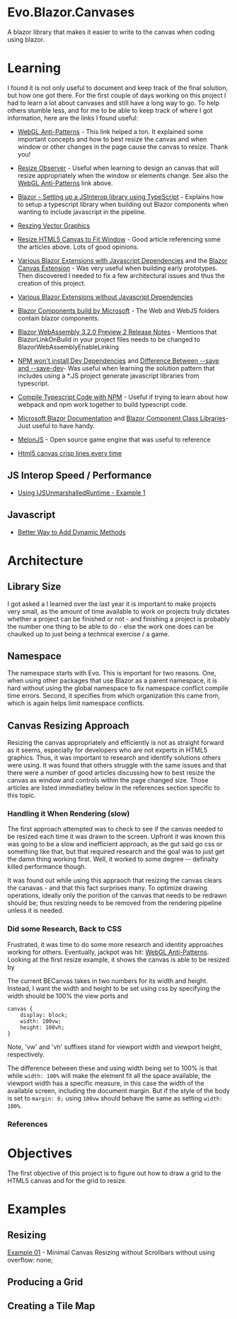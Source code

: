 # Evo.Blazor.Canvases

A blazor library that makes it easier to write to the canvas when coding using blazor.

# Learning

I found it is not only useful to document and keep track of the final solution, but how one got there.  For the first couple of days working on this project I had to learn a lot about canvases and still have a long way to go.   To help others stumble less, and for me to be able to keep track of where I got information, here are the links I found useful:

- [WebGL Anti-Patterns](https://webglfundamentals.org/webgl/lessons/webgl-anti-patterns.html) - This link helped a ton.  It explained some important concepts and how to best resize the canvas and when window or other changes in the page cause the canvas to resize.  Thank you!

- [Resize Observer](https://developer.mozilla.org/en-US/docs/Web/API/ResizeObserver) - Useful when learning to design an canvas that will resize appropriately when the window or elements change.  See also the [WebGL Anti-Patterns](https://webglfundamentals.org/webgl/lessons/webgl-anti-patterns.html) link above.

- [Blazor - Setting up a JSInterop library using TypeScript](https://www.williamtulloch.com/blazor;/.net/2018/09/30/Blazor-JSInteropWithTypeScript.html) - Explains how to setup a typescript library when building out Blazor components when wanting to include javascript in the pipeline.

- [Reszing Vector Graphics](https://medium.com/@doomgoober/resizing-canvas-vector-graphics-without-aliasing-7a1f9e684e4d)

- [Resize HTML5 Canvas to Fit Window](https://stackoverflow.com/questions/1664785/resize-html5-canvas-to-fit-window/63642064#63642064) - Good article referencing some the articles above.  Lots of good opinions.

- [Various Blazor Extensions with Javascript Dependencies](https://github.com/BlazorExtensions/) and the [Blazor Canvas Extension](https://github.com/BlazorExtensions/Canvas) - Was very useful when building early prototypes.  Then discovered I needed to fix a few architectural issues and thus the creation of this project.

- [Various Blazor Extensions without Javascript Dependencies](https://github.com/arivera12)

- [Blazor Components build by Microsoft](https://github.com/dotnet/aspnetcore/tree/d97be901b5e0917546a7aba4d52ada7862a058e0/src/Components) - The Web and WebJS folders contain blazor components.  

- [Blazor WebAssembly 3.2.0 Preview 2 Release Notes](https://devblogs.microsoft.com/aspnet/blazor-webassembly-3-2-0-preview-2-release-now-available/) - Mentions that BlazorLinkOnBuild in your project files needs to be changed to BlazorWebAssemblyEnableLinking

- [NPM won't install Dev Dependencies](https://stackoverflow.com/questions/34700610/npm-install-wont-install-devdependencies) and [Difference Between --save and --save-dev](https://stackoverflow.com/questions/22891211/what-is-the-difference-between-save-and-save-dev)- Was useful when learning the solution pattern that includes using a *.JS project generate javascript libraries from typescript.



- [Compile Typescript Code with NPM](https://docs.microsoft.com/en-us/visualstudio/javascript/compile-typescript-code-npm?view=vs-2019) - Useful if trying to learn about how webpack and npm work together to build typescript code.

- [Microsoft Blazor Documentation](https://docs.microsoft.com/en-us/aspnet/core/blazor/?view=aspnetcore-5.0) and [Blazor Component Class Libraries](https://docs.microsoft.com/en-us/aspnet/core/blazor/components/class-libraries?view=aspnetcore-5.0&tabs=visual-studio)- Just useful to have handy.

- [MelonJS](https://github.com/melonjs/melonJS/) - Open source game engine that was useful to reference

- [Html5 canvas crisp lines every time](https://mobtowers.wordpress.com/2013/04/15/html5-canvas-crisp-lines-every-time/)

## JS Interop Speed / Performance
- [Using IJSUnmarshalledRuntime - Example 1](https://www.meziantou.net/generating-and-downloading-a-file-in-a-blazor-webassembly-application.htm)

## Javascript

- [Better Way to Add Dynamic Methods](https://stackoverflow.com/questions/584907/javascript-better-way-to-add-dynamic-methods)

# Architecture

## Library Size

I got asked a I learned over the last year it is important to make projects very small, as the amount of time available to work on projects truly dictates whether a project can be finished or not - and finishing a project is probably the number one thing to be able to do - else the work one does can be chaulked up to just being a technical exercise / a game.

## Namespace

The namespace starts with Evo.  This is important for two reasons. One, when using other packages that use Blazor as a parent namespace, it is hard without using the global namespace to fix namespace conflict compile time errors.  Second, it specifies from which organization this came from, which is again helps limit namespace conflicts.  

## Canvas Resizing Approach

Resizing the canvas appropriately and efficiently is not as straight forward as it seems, especially for developers who are not experts in HTML5 graphics.  Thus, it was important to research and identify solutions others were using.  It was found that others struggle with the same issues and that there were a number of good articles discussing how to best resize the canvas as window and controls within the page changed size.  Those articles are listed immediatley below in the references section specific to this topic. 

### Handling it When Rendering (slow)

The first approach attempted was to check to see if the canvas needed to be resized each time it was drawn to the screen.  Upfront it was known this was going to be a slow and inefficient approach, as the gut said go css or something like that, but that required research and the goal was to just get the damn thing working first.  Well, it worked to some degree -- definalty killed performance though.  

It was found out while using this appraoch that resizing the canvas clears the canavas - and that this fact surprises many.  To optimize drawing operations, ideally only the porition of the canvas that needs to be redrawn should be; thus resizing needs to be removed from the rendering pipeline unless it is needed.  

### Did some Research, Back to CSS

Frustrated, it was time to do some more research and identity approaches working for others.  Eventually, jackpot was hit: [WebGL Anti-Patterns](https://webglfundamentals.org/webgl/lessons/webgl-anti-patterns.html).   Looking at the first resize example, it shows the canvas is able to be resized by 

The current BECanvas takes in two numbers for its width and height.  Instead, I want the width and height to be set using css by specifying the width should be 100% the view ports and 

```
canvas {
    display: block;
    width: 100vw;
    height: 100vh;
}
```
Note, 'vw' and 'vh' suffixes stand for viewport width and viewport height, respectively.

The difference between these and using width being set to 100% is that while ```width: 100%``` will make the element fit all the space available, the viewport width has a specific measure, in this case the width of the available screen, including the document margin.  But if the style of the body is set to ```margin: 0;``` using ```100vw``` should behave the same as setting ```width: 100%```.

### References

# Objectives

The first objective of this project is to figure out how to draw a grid to the HTML5 canvas and for the grid to resize.  

# Examples

## Resizing 

[Example 01](https://github.com/Evobolics/Evo.Blazor.Canvases/tree/main/Examples/01/src) - Minimal Canvas Resizing without Scrollbars without using overflow: none;

## Producing a Grid

## Creating a Tile Map
